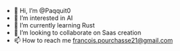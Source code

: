 - 👋 Hi, I’m @Paqquit0
- 👀 I’m interested in AI
- 🌱 I’m currently learning Rust
- 💞️ I’m looking to collaborate on Saas creation
- 📫 How to reach me francois.pourchasse21@gmail.com

<!---
Paqquit0/Paqquit0 is a ✨ special ✨ repository because its `README.md` (this file) appears on your GitHub profile.
You can click the Preview link to take a look at your changes.
--->

